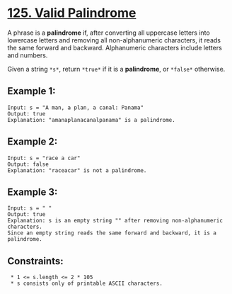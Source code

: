 # [125. Valid Palindrome](https://leetcode.com/problems/valid-palindrome/description/)
A phrase is a **palindrome** if, after converting all uppercase letters into lowercase letters and removing all 
non-alphanumeric characters, it reads the same forward and backward. 
Alphanumeric characters include letters and numbers.  

Given a string `*s*`, return `*true*` if it is a **palindrome**, or `*false*` otherwise.

## Example 1:


    Input: s = "A man, a plan, a canal: Panama"  
    Output: true  
    Explanation: "amanaplanacanalpanama" is a palindrome.

## Example 2:

    Input: s = "race a car"  
    Output: false  
    Explanation: "raceacar" is not a palindrome.

## Example 3:

    Input: s = " "  
    Output: true  
    Explanation: s is an empty string "" after removing non-alphanumeric characters.  
    Since an empty string reads the same forward and backward, it is a palindrome.

## Constraints:

     * 1 <= s.length <= 2 * 105
     * s consists only of printable ASCII characters.


